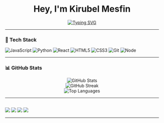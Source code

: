 <h1 align="center">Hey, I'm Kirubel Mesfin</h1>

<!-- Typing SVG -->
<p align="center">
  <a href="https://github.com/kirubelm1">
<img src="https://readme-typing-svg.demolab.com?font=Fira+Code&size=22&pause=1000&color=ff4444&center=true&vCenter=true&width=700&lines=building+systems+to+break+them;living+inside+the+terminal;debugging+reality+line+by+line;I+write+code+that+writes+code;breaking+security+for+knowledge;creator+of+bugs+and+solutions;I+can+crash+your+server+%26+fix+it;logic+is+my+weapon;hacking+is+just+problem+solving;dangerous+when+bored;architect+of+chaos;control+through+code;ghost+in+the+network;code+is+my+playground;systems+fear+me" alt="Typing SVG" />

  </a>
</p>

---

### 🧰 Tech Stack

![JavaScript](https://img.shields.io/badge/-TypeScript-black?style=flat-square&logo=typescript&logoColor=f5b342)
![Python](https://img.shields.io/badge/-Python-black?style=flat-square&logo=python&logoColor=f5b342)
![React](https://img.shields.io/badge/-React-black?style=flat-square&logo=react&logoColor=f5b342)
![HTML5](https://img.shields.io/badge/-HTML5-black?style=flat-square&logo=html5&logoColor=f5b342)
![CSS3](https://img.shields.io/badge/-CSS3-black?style=flat-square&logo=css3&logoColor=f5b342)
![Git](https://img.shields.io/badge/-Git-black?style=flat-square&logo=git&logoColor=f5b342)
![Node](https://img.shields.io/badge/-Node-black?style=flat-square&logo=node.js&logoColor=f5b342)

---

### 📊 GitHub Stats

<p align="center">
  <img src="https://github-readme-stats.vercel.app/api?username=kirubelm1&show_icons=true&title_color=f5b342&icon_color=f5b342&text_color=ffffff&bg_color=000000" alt="GitHub Stats" />
  <br />
  <img src="https://streak-stats.demolab.com?user=kirubelm1&ring=f5b342&fire=f5b342&currStreakLabel=f5b342&background=000000&sideNums=ffffff&currStreakNum=ffffff&sideLabels=ffffff&dates=aaaaaa" alt="GitHub Streak" />
  <br />
  <img src="https://github-readme-stats.vercel.app/api/top-langs/?username=kirubelm1&layout=compact&title_color=f5b342&text_color=ffffff&bg_color=000000" alt="Top Languages" />
</p>

---

<br>

<img src="https://img.shields.io/badge/-MongoDB-black?logo=mongodb&logoColor=f5b342"/>
<img src="https://img.shields.io/badge/-ExpressJS-black?logo=express&logoColor=f5b342"/>
<img src="https://img.shields.io/badge/-React-black?logo=react&logoColor=f5b342"/>
<img src="https://img.shields.io/badge/-Node.js-black?logo=node.js&logoColor=f5b342"/>

<br>

---

<!-- Connect Section -->
<h2 align="center">
  

</p>
